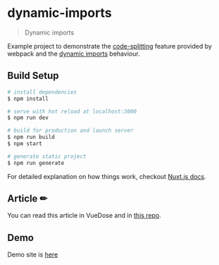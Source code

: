 # dynamic-imports

> Dynamic imports

Example project to demonstrate the [code-splitting](https://webpack.js.org/guides/code-splitting)
feature provided by webpack and the [dynamic imports](https://webpack.js.org/guides/code-splitting/#dynamic-imports)
behaviour.

## Build Setup

```bash
# install dependencies
$ npm install

# serve with hot reload at localhost:3000
$ npm run dev

# build for production and launch server
$ npm run build
$ npm start

# generate static project
$ npm run generate
```

For detailed explanation on how things work, checkout [Nuxt.js docs](https://nuxtjs.org).

## Article ✏

You can read this article in VueDose and in [this repo](/dynamic-imports.md).

## Demo

Demo site is [here](https://dynamic-imports-example.netlify.com/)
